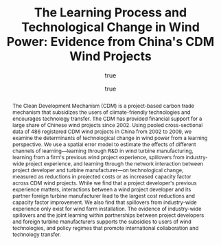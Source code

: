 ---
layout: single-bib-item
hidden: true
dup_sha1: "d78f6f65822f89c89d500400a7aac66169a33d78"
attachments:
  -
    mimeType: "application/pdf"
    pub_id: "9f2d37c9-70d1-010b-81e7-ff718040647d"
    updated: "1488219892.15"
    source_filename: "[article_pdf].pdf"
    article_pdf: "1"
    created: "1488219892.15"
    filename: "Tang and Popp 2016 - The Learning Process and Technological Change in Wind Power - Evidence from China's CDM Wind Projects.pdf"
    hasUpdates: "1"
    subfolders:
      - "All Papers/T"
    filesize: "556970"
    gdrive_needs_sync: "0"
    owner: "42827BEAD59011E587B2D52D02D06A8F"
    pub_trashed: "0"
    _id: "75f414c1-ded2-0755-9836-96ccbe607388"
    gdrive_id: "0BzNObtVOlCh_dk5tczdRUXZURlk"
    md5: "ab89c90614ef62c3ed3f65a0e219646c"
issn_alt: "1520-6688"
duplicates:
abstract: "The Clean Development Mechanism (CDM) is a project-based carbon trade mechanism that subsidizes the users of climate-friendly technologies and encourages technology transfer. The CDM has provided financial support for a large share of Chinese wind projects since 2002. Using pooled cross-sectional data of 486 registered CDM wind projects in China from 2002 to 2009, we examine the determinants of technological change in wind power from a learning perspective. We use a spatial error model to estimate the effects of different channels of learning—learning through R&D in wind turbine manufacturing, learning from a firm's previous wind project experience, spillovers from industry-wide project experience, and learning through the network interaction between project developer and turbine manufacturer—on technological change, measured as reductions in projected costs or as increased capacity factor across CDM wind projects. While we find that a project developer's previous experience matters, interactions between a wind project developer and its partner foreign turbine manufacturer lead to the largest cost reductions and capacity factor improvement. We also find that spillovers from industry-wide experience only exist for wind farm installation. The evidence of industry-wide spillovers and the joint learning within partnerships between project developers and foreign turbine manufacturers supports the subsidies to users of wind technologies, and policy regimes that promote international collaboration and technology transfer."
labels:
  - "e589e1f3-3708-005f-b5a2-1b034dc7ddc2"
citedByLink: "http://scholar.google.com/scholar?hl=en&lr=&num=30&cites=http://dx.doi.org/10.1002/pam.21879"
citekey: "Tang2016-ev"
id_list:
  - "sha1:13342a27b8e040dd404341614b4d8901738e4dd1"
  - "dup_sha1:d78f6f65822f89c89d500400a7aac66169a33d78"
  - "doi:10.1002/pam.21879"
  - "url:http://dx.doi.org/10.1002/pam.21879"
  - "url:http://onlinelibrary.wiley.com/doi/10.1002/pam.21879/full"
  - "url:https://www.econstor.eu/bitstream/10419/96846/1/cesifo_wp4705.pdf"
  - "url:http://doi.wiley.com/10.1002/pam.21879"
  - "url:http://onlinelibrary.wiley.com/resolve/doi?DOI=10.1002/pam.21879"
  - "url:http://onlinelibrary.wiley.com/doi/10.1002/pam.21879/abstract"
autoCleaned: "1"
owner: "42827BEAD59011E587B2D52D02D06A8F"
autocompleted: "1"
foldersNamed:
imported: "1"
author:
  -
    last: "Tang"
    level: "0.0"
    formatted: "Tang T"
    first: "Tian"
    _id: "a93c5a2a-ecf2-0622-88ad-ff6c69894c0f"
    bak: "Tang, Tian"
    initials: "T"
  -
    last: "Popp"
    level: "0.0"
    formatted: "Popp D"
    first: "David"
    _id: "6d23ac46-9442-0983-847b-a10217043a64"
    bak: "Popp, David"
    initials: "D"
subfolders:
  - "All Papers/T"
issue: "1"
folders:
updated: "1488219899.2"
published_date: "2016"
journal: "J. Policy Anal. Manage."
labelsNamed:
  - "pches_publications"
journalfull: "Journal of policy analysis and management: [the journal of the Association for Public Policy Analysis and Management]"
volume: "35"
doi: "10.1002/pam.21879"
authors: "Tang, T and D Popp"
journal_checked: "1"
pages: "195-222"
sha1: "13342a27b8e040dd404341614b4d8901738e4dd1"
created: "1488219864.85"
url:
  - "http://dx.doi.org/10.1002/pam.21879"
  - "http://onlinelibrary.wiley.com/doi/10.1002/pam.21879/full"
  - "https://www.econstor.eu/bitstream/10419/96846/1/cesifo_wp4705.pdf"
gs_cluster_id: "6322000137262850967"
issn: "0276-8739"
pubtype: "PP_ARTICLE"
keywords: "China; Climate; Technology; Wind Energy"
published:
  month: "1"
  day: "1"
  year: "2016"
pdf_restricted: "0"
title: "The Learning Process and Technological Change in Wind Power: Evidence from China's CDM Wind Projects"
crawl_urls:
  - "http://dx.doi.org/10.1002/pam.21879"
  - "http://doi.wiley.com/10.1002/pam.21879"
  - "http://onlinelibrary.wiley.com/resolve/doi?DOI=10.1002/pam.21879"
  - "http://onlinelibrary.wiley.com/doi/10.1002/pam.21879/abstract"
incomplete: "0"
---